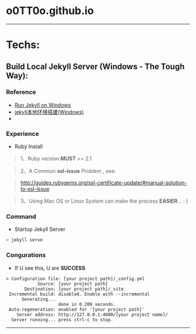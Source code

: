 # o0TT0o.github.io
***
# Techs:
## Build Local Jekyll Server (Windows - The Tough Way):
### Reference
- [Run Jekyll on Windows](http://jekyll-windows.juthilo.com/5-running-jekyll/)
- [jekyll本地环境搭建(Windows)](http://www.cnblogs.com/yevon/p/3308158.html)
- 

### Experience
- Ruby Install
> 1、Ruby version **MUST** >= 2.1

> 2、A Common **ssl-issue** Problem , see:

> 	http://guides.rubygems.org/ssl-certificate-update/#manual-solution-to-ssl-issue

> 3、Using Mac OS or Linux System can make the process **EASIER**... : )

### Command
- Startup Jekyll Server
```bash
> jekyll serve
```

### Congurations
- If U see this, U are **SUCCESS** 
```output
> Configuration file: [your project path]/_config.yml
            Source: [your project path]
       Destination: [your project path]/_site
 Incremental build: disabled. Enable with --incremental
      Generating...
                    done in 0.209 seconds.
 Auto-regeneration: enabled for '[your project path]'
    Server address: http://127.0.0.1:4000/[your project name]/
  Server running... press ctrl-c to stop.
```
***

